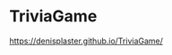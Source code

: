 # TriviaGame
<a href=" https://denisplaster.github.io/TriviaGame/"> https://denisplaster.github.io/TriviaGame/</a>

